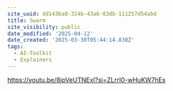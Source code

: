 ```yaml
---
site_uuid: dd143ba8-324b-43a6-83db-111257d54abd
title: Swarm
site_visibility: public
date_modified: '2025-04-12'
date_created: '2025-03-30T05:44:14.830Z'
tags:
  - AI-Toolkit
  - Explainers
---
```
























































































https://youtu.be/8jpVeUTNExI?si=ZLrrI0-wHuKW7hEs